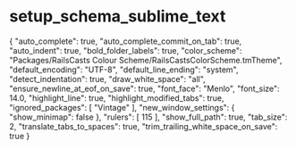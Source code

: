 setup_schema_sublime_text
=========================
{
  "auto_complete": true,
  "auto_complete_commit_on_tab": true,
	"auto_indent": true,
	"bold_folder_labels": true,
	"color_scheme": "Packages/RailsCasts Colour Scheme/RailsCastsColorScheme.tmTheme",
	"default_encoding": "UTF-8",
	"default_line_ending": "system",
	"detect_indentation": true,
	"draw_white_space": "all",
	"ensure_newline_at_eof_on_save": true,
	"font_face": "Menlo",
	"font_size": 14.0,
	"highlight_line": true,
	"highlight_modified_tabs": true,
	"ignored_packages":
	[
		"Vintage"
	],
	"new_window_settings":
	{
		"show_minimap": false
	},
	"rulers":
	[
		115
	],
	"show_full_path": true,
	"tab_size": 2,
	"translate_tabs_to_spaces": true,
	"trim_trailing_white_space_on_save": true
}
